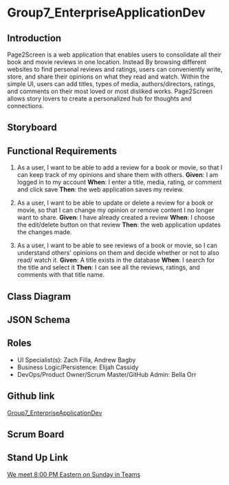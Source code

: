 # Group7_EnterpriseApplicationDev

## Introduction

Page2Screen is a web application that enables users to consolidate all their book and movie reviews in one location. Instead 
By browsing different websites to find personal reviews and ratings, users can conveniently write, store, and share their 
opinions on what they read and watch. Within the simple UI, users can add titles, types of media, authors/directors, ratings, 
and comments on their most loved or most disliked works. Page2Screen allows story lovers to create a personalized hub for thoughts and connections.

## Storyboard

## Functional Requirements

1. As a user, I want to be able to add a review for a book or movie, so that I can keep track of my opinions and share them with others.
**Given**: I am logged in to my account
**When**: I enter a title, media, rating, or comment and click save
**Then**: the web application saves my review.

2. As a user, I want to be able to update or delete a review for a book or movie, so that I can change my opinion or remove content I no longer want to share.
**Given**: I have already created a review
**When**: I choose the edit/delete button on that review
**Then**: the web application updates the changes made.

2. As a user, I want to be able to see reviews of a book or movie, so I can understand others' opinions on them and decide whether or not to also read/ watch it.
**Given**: A title exists in the database
**When**: I search for the title and select it
**Then**: I can see all the reviews, ratings, and comments with that title name.

## Class Diagram

## JSON Schema

## Roles
* UI Specialist(s): Zach Filla, Andrew Bagby
* Business Logic/Persistence: Elijah Cassidy
* DevOps/Product Owner/Scrum Master/GitHub Admin: Bella Orr

## Github link
[Group7_EnterpriseApplicationDev](https://github.com/bella-orr/Group7_EnterpriseApplicationDev.git)

## Scrum Board

## Stand Up Link
[We meet 8:00 PM Eastern on Sunday in Teams](https://teams.microsoft.com/l/meetup-join/19%3ameeting_NDYzZGU4MzgtMWUwZS00OTU1LThjNDQtZWUzYjdiZWM2OTMx%40thread.v2/0?context=%7b%22Tid%22%3a%22f5222e6c-5fc6-48eb-8f03-73db18203b63%22%2c%22Oid%22%3a%2226d681d5-1ec6-40ee-aa28-ef79944434d3%22%7d 
)
